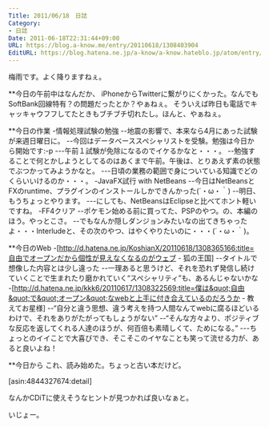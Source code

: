 ```yaml
---
Title: 2011/06/18　日誌
Category:
- 日誌
Date: 2011-06-18T22:31:44+09:00
URL: https://blog.a-know.me/entry/20110618/1308403904
EditURL: https://blog.hatena.ne.jp/a-know/a-know.hateblo.jp/atom/entry/12921228815727979612
---
```



梅雨です。よく降りますねぇ。


**今日の午前中はなんだか、
iPhoneからTwitterに繋がりにくかった。なんでもSoftBank回線特有？の問題だったとか？やぁねぇ。
そういえば昨日も電話でキャッキャウフフしてたときもブチブチ切れたし。ほんと、やぁねぇ。


**今日の作業
-情報処理試験の勉強
--地震の影響で、本来なら4月にあった試験が来週日曜日に。
--今回はデータベーススペシャリストを受験。勉強は今日から開始です:-p
---午前１試験が免除になるのでイケるかなと・・・。
--勉強することで何とかしようとしてるのはあくまで午前。午後は、とりあえず素の状態でぶつかってみようかなと。
---日頃の業務の範囲で身についている知識でどのくらいいけるのか・・・。
-JavaFX試行 with NetBeans
--今日はNetBeansとFXのruntime、プラグインのインストールしかできんかった(´・ω・｀)
--明日、もうちょっとやります。
---にしても、NetBeansはEclipseと比べてホント軽いですね。
-FF4クリア
--ポケモン始める前に買ってた、PSPのやつ。の、本編のほう。やっとこさ。
--でもなんか隠しダンジョンみたいなの出てきちゃったよ・・・Interludeと、その次のやつ、はやくやりたいのに・・・(´・ω・｀)。


**今日のWeb
-[http://d.hatena.ne.jp/KoshianX/20110618/1308365166:title=自由でオープンだから個性が見えなくなるのがウェブ - 狐の王国]
--タイトルで想像した内容とは少し違った
--一理あると思うけど、それを恐れず発信し続けていくことで生まれたり磨かれていく“スペシャリティ”も、あるんじゃないかな
-[http://d.hatena.ne.jp/kkk6/20110617/1308322569:title=僕は&quot;自由&quot;で&quot;オープン&quot;なwebと上手に付き合えているのだろうか - 教えてお星様]
--“自分と違う思想、違う考えを持つ人間なんてwebに腐るほどいるわけで、それをありがたがってもしょうがない”
--“そんな方々より、ポジティブな反応を返してくれる人達のほうが、何百倍も素晴しくて、ためになる。”
---ちょっとのイイことで大喜びでき、そこそこのイヤなことも笑って流せる力が、あると良いよね！


**今日から
これ、読み始めた。ちょっと古い本だけど。

[asin:4844327674:detail]


なんかCDiTに使えそうなヒントが見つかれば良いなぁと。


いじょー。
